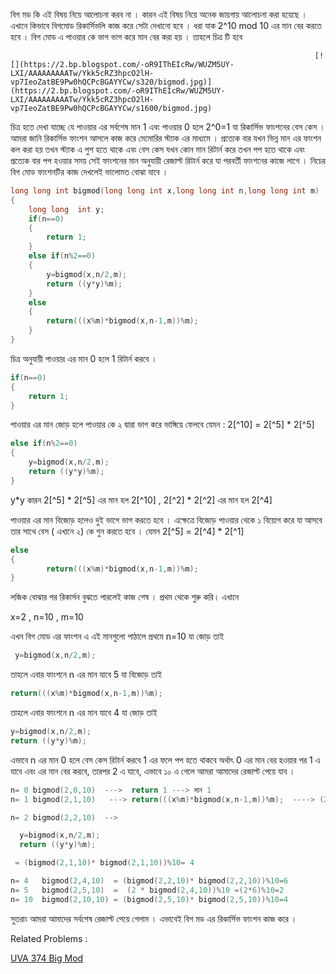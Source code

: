 বিগ মড কি এই বিষয় নিয়ে আলোচনা করব না । কারন এই বিষয় নিয়ে অনেক জায়গায় আলোচনা করা হয়েছে । এখানে কিভাবে বিগমোড রিকার্সিভলি কাজ করে সেটা দেখানো হবে । ধরা যাক 2^10 mod 10 এর মান বের করতে হবে । বিগ মোড এ পাওয়ার কে ভাগ ভাগ করে মান বের করা হয় । তাহলে চিত্র টি হবে

```
                                                                    [![](https://2.bp.blogspot.com/-oR9IThEIcRw/WUZM5UY-LXI/AAAAAAAAATw/Ykk5cRZ3hpcO2lH-vp7IeoZatBE9Pw0hQCPcBGAYYCw/s320/bigmod.jpg)](https://2.bp.blogspot.com/-oR9IThEIcRw/WUZM5UY-LXI/AAAAAAAAATw/Ykk5cRZ3hpcO2lH-vp7IeoZatBE9Pw0hQCPcBGAYYCw/s1600/bigmod.jpg)
```

চিত্র হতে দেখা যাচ্ছে যে পাওয়ার এর সর্বশেষ মান 1 এবং পাওয়ার 0 হলে 2^0=1 যা রিকার্সিভ ফাংশনের বেস কেস । আমরা জানি রিকার্সিভ ফাংশন আসলে কাজ করে মেমোরির স্ট্যাক এর মাধ্যমে । প্রত্যেক বার যখন ভিন্ন মান এর ফাংশন কল করা হয় তখন স্ট্যাক এ পুশ হতে থাকে  এবং বেস কেস যখন কোন মান রিটার্ন করে তখন পপ হতে থাকে এবং প্রত্যেক বার পপ হওয়ার সময় সেই ফাংশনের মান অনুযায়ী রেজাল্ট রিটার্ন করে যা পরবর্তী ফাংশনের কাজে লাগে । নিচের বিগ মোড ফাংশনটির কাজ দেখলেই ভালোমত বোঝা যাবে ।

```cpp
long long int bigmod(long long int x,long long int n,long long int m)
{
    long long  int y;
    if(n==0)
    {
        return 1;
    }
    else if(n%2==0)
    {
        y=bigmod(x,n/2,m);
        return ((y*y)%m);
    }
    else
    {
        return(((x%m)*bigmod(x,n-1,m))%m);
    }
}
```

চিত্র অনুযায়ী পাওয়ার এর মান 0 হলে 1 রিটার্ন করবে ।

```cpp
if(n==0)
{
    return 1;
}
```

পাওয়ার এর মান জোড় হলে পাওয়ার কে ২ দ্বারা ভাগ করে ভাঙ্গিয়ে ফেলবে যেমন :  2[^10] = 2[^5] \* 2[^5]

```cpp
else if(n%2==0)
{
    y=bigmod(x,n/2,m);
    return ((y*y)%m);
}
```

y\*y কারন  2[^5] \* 2[^5]  এর মান হল  2[^10]  , 2[^2] \* 2[^2] এর মান হল  2[^4]

পাওয়ার এর মান বিজোড় হলেও দুই ভাগে ভাগ করতে হবে । এক্ষেত্রে বিজোড় পাওয়ার থেকে ১ বিয়োগ করে যা আসবে তার সাথে বেস \( এখানে ২\) কে গুন করতে হবে । যেমন 2[^5] = 2[^4] \* 2[^1]



```cpp
else
{
        return(((x%m)*bigmod(x,n-1,m))%m);
}
```

লজিক বোঝার পর রিকার্সন বুঝতে পারলেই কাজ শেষ । প্রথম থেকে শুরু করি। এখানে

x=2 , n=10 , m=10



এখন বিগ মোড এর ফাংশন এ এই মানগুলো পাঠালে প্রথমে n=10 যা জোড় তাই



```cpp
 y=bigmod(x,n/2,m);
```

তাহলে এবার ফাংশনে n এর মান যাবে 5 যা বিজোড় তাই

```cpp
return(((x%m)*bigmod(x,n-1,m))%m);
```

তাহলে এবার ফাংশনে n এর মান যাবে 4 যা জোড় তাই



```cpp
y=bigmod(x,n/2,m);
return ((y*y)%m);
```

এভাবে n এর মান 0 হলে বেস কেস রিটার্ন করবে 1 এর ফলে পপ হতে থাকবে অর্থাৎ 0 এর মান বের হওয়ার পর 1 এ যাবে এবং এর মান বের করবে, তারপর 2 এ যাবে, এভাবে ১০ এ গেলে আমরা আমাদের রেজাল্ট পেয়ে যাব ।



```cpp
n= 0 bigmod(2,0,10)  --->  return 1 ---> মান 1
n= 1 bigmod(2,1,10)   ---> return(((x%m)*bigmod(x,n-1,m))%m);  ----> (2* bigmod(2,0,10))%10 = 2

n= 2 bigmod(2,2,10)  -->

  y=bigmod(x,n/2,m);
  return ((y*y)%m);

 = (bigmod(2,1,10)* bigmod(2,1,10))%10= 4

n= 4   bigmod(2,4,10)  = (bigmod(2,2,10)* bigmod(2,2,10))%10=6
n= 5   bigmod(2,5,10)  =  (2 * bigmod(2,4,10))%10 =(2*6)%10=2
n= 10  bigmod(2,10,10) = (bigmod(2,5,10)* bigmod(2,5,10))%10=4
```

সুতরাং আমরা আমাদের সর্বশেষ রেজাল্ট পেয়ে গেলাম । এভাবেই বিগ মড এর রিকার্সিভ ফাংশন কাজ করে ।

Related Problems : 

[UVA 374 Big Mod](http://shawonruet.blogspot.com/2015/12/uva-374-big-mod-recursive-modular.html)

